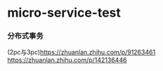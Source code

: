 # micro-service-test


### 分布式事务
  (2pc与3pc)https://zhuanlan.zhihu.com/p/91263461
            https://zhuanlan.zhihu.com/p/142136446
  
